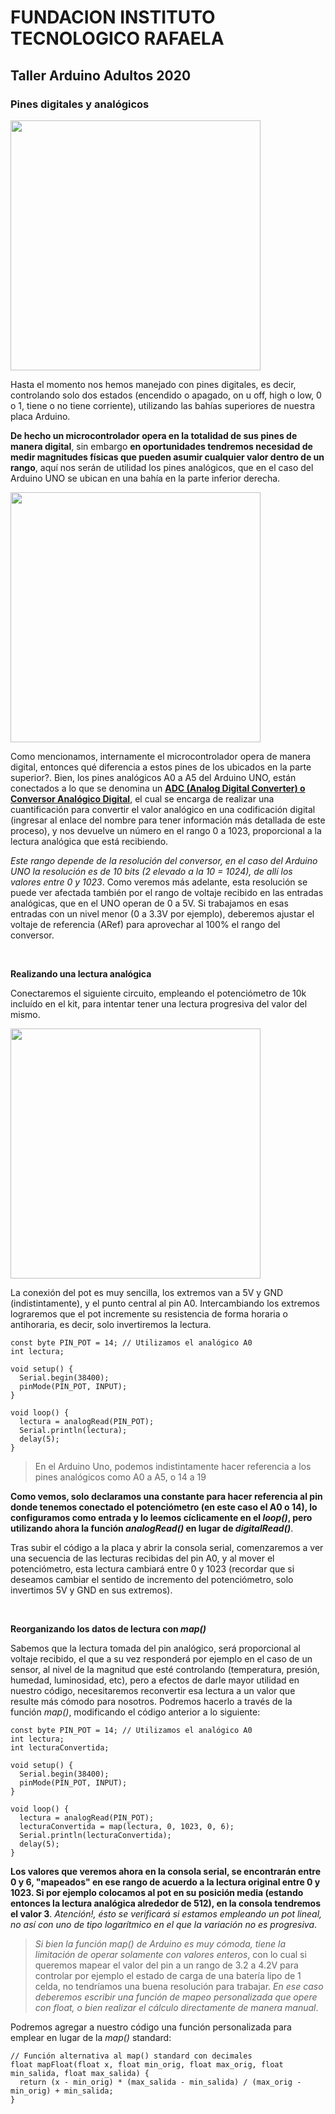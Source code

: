 <h1><b>FUNDACION INSTITUTO TECNOLOGICO RAFAELA</b></h1>
<h2><b>Taller Arduino Adultos 2020</b></h2>

<h3>Pines digitales y analógicos</h3>

<img src="https://openwebinars.net/media/django-summernote/2015-01-31/12bddab0-3d93-4510-98ca-ef8a7410ed11.jpg" width="400">

Hasta el momento nos hemos manejado con pines digitales, es decir, controlando solo dos estados (encendido o apagado, on u off, high o low, 0 o 1, tiene o no tiene corriente), utilizando las bahías superiores de nuestra placa Arduino.

<b>De hecho un microcontrolador opera en la totalidad de sus pines de manera digital</b>, sin embargo <b>en oportunidades tendremos necesidad de medir magnitudes físicas que pueden asumir cualquier valor dentro de un rango</b>, aquí nos serán de utilidad los pines analógicos, que en el caso del Arduino UNO se ubican en una bahía en la parte inferior derecha.

<img src="https://openwebinars.net/media/django-summernote/2015-01-31/dea32eaf-5a37-4f8d-aeaf-4db538d71020.jpg" width="400">

Como mencionamos, internamente el microcontrolador opera de manera digital, entonces qué diferencia a estos pines de los ubicados en la parte superior?. Bien, los pines analógicos A0 a A5 del Arduino UNO, están conectados a lo que se denomina un <a href="https://aprendiendoarduino.wordpress.com/tag/adc/"><b>ADC (Analog Digital Converter) o Conversor Analógico Digital</b></a>, el cual se encarga de realizar una cuantificación para convertir el valor analógico en una codificación digital (ingresar al enlace del nombre para tener información más detallada de este proceso), y nos devuelve un número en el rango 0 a 1023, proporcional a la lectura analógica que está recibiendo.

<i>Este rango depende de la resolución del conversor, en el caso del Arduino UNO la resolución es de 10 bits (2 elevado a la 10 = 1024), de allí los valores entre 0 y 1023</i>. Como veremos más adelante, esta resolución se puede ver afectada también por el rango de voltaje recibido en las entradas analógicas, que en el UNO operan de 0 a 5V. Si trabajamos en esas entradas con un nivel menor (0 a 3.3V por ejemplo), deberemos ajustar el voltaje de referencia (ARef) para aprovechar al 100% el rango del conversor.

<p>&nbsp;</p>

<b>Realizando una lectura analógica</b>

Conectaremos el siguiente circuito, empleando el potenciómetro de 10k incluído en el kit, para intentar tener una lectura progresiva del valor del mismo.

<img src="http://www.mundostreaming.tv/itec/arduino/imgs/arduino_pot.png?rnd=2" width="400">

La conexión del pot es muy sencilla, los extremos van a 5V y GND (indistintamente), y el punto central al pin A0. Intercambiando los extremos lograremos que el pot incremente su resistencia de forma horaria o antihoraria, es decir, solo invertiremos la lectura.

```
const byte PIN_POT = 14; // Utilizamos el analógico A0
int lectura;

void setup() {
  Serial.begin(38400);
  pinMode(PIN_POT, INPUT);
}

void loop() {
  lectura = analogRead(PIN_POT);
  Serial.println(lectura);
  delay(5);
}
```

> En el Arduino Uno, podemos indistintamente hacer referencia a los pines analógicos como A0 a A5, o 14 a 19

<b>Como vemos, solo declaramos una constante para hacer referencia al pin donde tenemos conectado el potenciómetro (en este caso el A0 o 14), lo configuramos como entrada y lo leemos cíclicamente en el <i>loop()</i>, pero utilizando ahora la función <i>analogRead()</i> en lugar de <i>digitalRead()</i></b>.

Tras subir el código a la placa y abrir la consola serial, comenzaremos a ver una secuencia de las lecturas recibidas del pin A0, y al mover el potenciómetro, esta lectura cambiará entre 0 y 1023 (recordar que si deseamos cambiar el sentido de incremento del potenciómetro, solo invertimos 5V y GND en sus extremos).

<p>&nbsp;</p>

<b>Reorganizando los datos de lectura con <i>map()</i></b>

Sabemos que la lectura tomada del pin analógico, será proporcional al voltaje recibido, el que a su vez responderá por ejemplo en el caso de un sensor, al nivel de la magnitud que esté controlando (temperatura, presión, humedad, luminosidad, etc), pero a efectos de darle mayor utilidad en nuestro código, necesitaremos reconvertir esa lectura a un valor que resulte más cómodo para nosotros. Podremos hacerlo a través de la función <i>map()</i>, modificando el código anterior a lo siguiente:

```
const byte PIN_POT = 14; // Utilizamos el analógico A0
int lectura;
int lecturaConvertida;

void setup() {
  Serial.begin(38400);
  pinMode(PIN_POT, INPUT);
}

void loop() {
  lectura = analogRead(PIN_POT);
  lecturaConvertida = map(lectura, 0, 1023, 0, 6);
  Serial.println(lecturaConvertida);
  delay(5);
}
```

<b>Los valores que veremos ahora en la consola serial, se encontrarán entre 0 y 6, "mapeados" en ese rango de acuerdo a la lectura original entre 0 y 1023. Si por ejemplo colocamos al pot en su posición media (estando entonces la lectura analógica alrededor de 512), en la consola tendremos el valor 3</b>. <i>Atención!, ésto se verificará si estamos empleando un pot lineal, no así con uno de tipo logarítmico en el que la variación no es progresiva</i>.

> <i>Si bien la función map() de Arduino es muy cómoda, tiene la limitación de operar solamente con valores enteros</i>, con lo cual si queremos mapear el valor del pin a un rango de 3.2 a 4.2V para controlar por ejemplo el estado de carga de una batería lipo de 1 celda, no tendríamos una buena resolución para trabajar. <i>En ese caso deberemos escribir una función de mapeo personalizada que opere con float, o bien realizar el cálculo directamente de manera manual</i>.

Podremos agregar a nuestro código una función personalizada para emplear en lugar de la <i>map()</i> standard:

```
// Función alternativa al map() standard con decimales
float mapFloat(float x, float min_orig, float max_orig, float min_salida, float max_salida) {
  return (x - min_orig) * (max_salida - min_salida) / (max_orig - min_orig) + min_salida;
}
```
